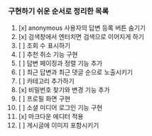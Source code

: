 ### 구현하기 쉬운 순서로 정리한 목록
1. [x] anonymous 사용자의 답변 등록 버튼 숨기기
2. [x] 검색창에서 엔터치면 검색으로 이어지게 하기
3. [ ] 조회 수 표시하기
4. [ ] 추천 취소 기능 구현
5. [ ] 답변 페이징과 정렬 기능 추가
6. [ ] 최근 답변과 최근 댓글 순으로 노출시키기
7. [ ] 카테고리 추가하기
8. [x] 비밀번호 찾기와 변경 기능 추가
9. [ ] 프로필 화면 구현
10. [ ] 소셜 미디어 로그인 기능 구현
11. [x] 마크다운 에디터 적용
12. [ ]  게시글에 이미지 포함시키기


